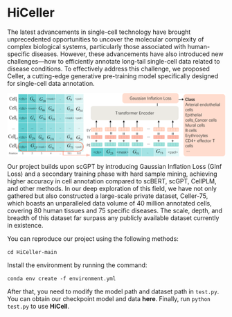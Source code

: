 # HiCeller

The latest advancements in single-cell technology have brought unprecedented opportunities to uncover the molecular complexity of complex biological systems, particularly those associated with human-specific diseases. However, these advancements have also introduced new challenges—how to efficiently annotate long-tail single-cell data related to disease conditions. To effectively address this challenge, we proposed Celler, a cutting-edge generative pre-training model specifically designed for single-cell data annotation.
<p align="center">
<img src="https://github.com/YaoGina/HiCeller/blob/main/s3.png" width="1100" align="center">
</p>
Our project builds upon scGPT by introducing Gaussian Inflation Loss (GInf Loss) and a secondary training phase with hard sample mining, achieving higher accuracy in cell annotation compared to scBERT, scGPT, CellPLM, and other methods.
In our deep exploration of this field, we have not only gathered but also constructed a large-scale private dataset, Celler-75, which boasts an unparalleled data volume of 40 million annotated cells, covering 80 human tissues and 75 specific diseases. The scale, depth, and breadth of this dataset far surpass any publicly available dataset currently in existence.

You can reproduce our project using the following methods:

```
cd HiCeller-main
```

Install the environment by running the command: 

```
conda env create -f environment.yml
```

After that, you need to modify the model path and dataset path in `test.py`. You can obtain our checkpoint model and data **here**. Finally, run `python test.py` to use **HiCell**.
